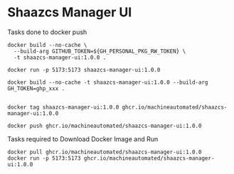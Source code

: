 # Shaazcs Manager UI

Tasks done to docker push

```
docker build --no-cache \
  --build-arg GITHUB_TOKEN=${GH_PERSONAL_PKG_RW_TOKEN} \
  -t shaazcs-manager-ui:1.0.0 .

docker run -p 5173:5173 shaazcs-manager-ui:1.0.0

docker build --no-cache -t shaazcs-manager-ui:1.0.0 --build-arg GH_TOKEN=ghp_xxx .


docker tag shaazcs-manager-ui:1.0.0 ghcr.io/machineautomated/shaazcs-manager-ui:1.0.0

docker push ghcr.io/machineautomated/shaazcs-manager-ui:1.0.0
```

Tasks required to Download Docker Image and Run

```
docker pull ghcr.io/machineautomated/shaazcs-manager-ui:1.0.0
docker run -p 5173:5173 ghcr.io/machineautomated/shaazcs-manager-ui:1.0.0
```
